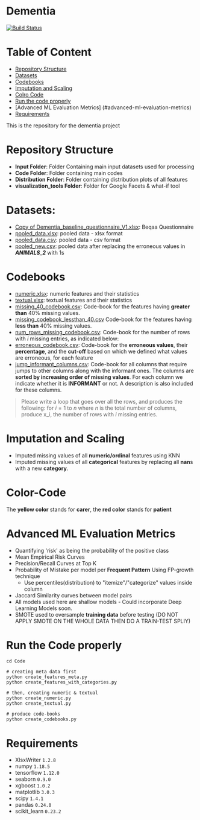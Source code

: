 # Dementia

[![Build Status](https://travis-ci.org/joemccann/dillinger.svg?branch=master)](https://travis-ci.org/joemccann/dillinger)

Table of Content
================

- [Repository Structure](#repository-structure)
- [Datasets](#datasets)
- [Codebooks](#codebooks)
- [Imputation and Scaling](#imputation-and-scaling)
- [Colro Code](#color-code)
- [Run the code properly](#run-the-code-properly)
- [Advanced ML Evaluation Metrics] (#advanced-ml-evaluation-metrics)
- [Requirements](#requirements)

This is the repository for the dementia project

# Repository Structure

  - **Input Folder**: Folder Containing main input datasets used for processing
  - **Code Folder**: Folder containing main codes
  - **Distribution Folder**: Folder containing distribution plots of all features
  - **visualization_tools Folder**: Folder for Google Facets \& what-if tool

# Datasets:

  - [Copy of Dementia_baseline_questionnaire_V1.xlsx](https://bitbucket.org/HiyamGh/dementia/src/master/input/Copy%20of%20Dementia_baseline_questionnaire_V1.xlsx): Beqaa Questionnaire
  - [pooled_data.xlsx](https://bitbucket.org/HiyamGh/dementia/src/master/input/pooled_data.xlsx): pooled data - xlsx format
  - [pooled_data.csv](https://bitbucket.org/HiyamGh/dementia/src/master/input/pooled_data.csv): pooled data - csv format
  - [pooled_new.csv](https://bitbucket.org/HiyamGh/dementia/src/master/input/pooled_new.csv): pooled data after replacing the erroneous values in ***ANIMALS_2*** with 1s

# Codebooks

  - [numeric.xlsx](https://bitbucket.org/HiyamGh/dementia/src/master/input/codebooks/numeric.xlsx): numeric features and their statistics
  - [textual.xlsx](https://bitbucket.org/HiyamGh/dementia/src/master/input/codebooks/textual.xlsx): textual features and their statistics
  - [missing_40_codebook.csv](https://bitbucket.org/HiyamGh/dementia/src/master/input/codebooks/missing_40_codebook.csv): Code-book for the features having **greater than** 40% missing values.
  - [missing_codebook_lessthan_40.csv](https://bitbucket.org/HiyamGh/dementia/src/master/input/codebooks/missing_codebook_lessthan_40.csv) Code-book for the features having **less than** 40% missing values.
  - [num_rows_missing_codebook.csv](https://bitbucket.org/HiyamGh/dementia/src/master/input/codebooks/num_rows_missing_entries_codebook.csv): Code-book for the number of rows with $i$ missing entries, as indicated below:
  - [erroneous_codebook.csv](https://bitbucket.org/HiyamGh/dementia/src/master/input/codebooks/erroneous_codebook.csv): Code-book for the **erroneous values**, their **percentage**, and the **cut-off** based on which we defined what values are erroneous, for each feature
  - [jump_informant_columns.csv](https://bitbucket.org/HiyamGh/dementia/src/master/input/codebooks/jump_informant_columns.csv): Code-book for all columns that require jumps to other columns along with the informant ones. The columns are **sorted by increasing order of missing values**. For each column we indicate whether it is **INFORMANT** or not. A description is also included for these columns.
  >  Please write a loop that goes over all the rows, and produces the following: for $i= 1$ to $n$ where $n$ is the total number of columns, produce x_i, the number of rows with $i$ missing entries.

# Imputation and Scaling

  - Imputed missing values of all **numeric/ordinal** features using KNN
  - Imputed missing values of all **categorical** features by replacing all **nan**s with a new **category**.


# Color-Code

  The **yellow color** stands for **carer**, the **red color** stands for **patient**

# Advanced ML Evaluation Metrics
  - Quantifying 'risk' as being the probability of the positive class
  - Mean Empirical Risk Curves
  - Precision/Recall Curves at Top K
  - Probability of Mistake per model per **Frequent Pattern** Using FP-growth technique
    * Use percentiles(distribution) to "itemize"/"categorize" values inside column
  - Jaccard Similarity curves between model pairs
  - All models used here are shallow models - Could incorporate Deep Learning Models soon.
  - SMOTE used to oversample **training data** before testing (DO NOT APPLY SMOTE ON THE WHOLE DATA THEN DO A TRAIN-TEST SPLIY)


# Run the Code properly
```
cd Code

# creating meta data first
python create_features_meta.py
python create_features_with_categories.py

# then, creating numeric & textual
python create_numeric.py
python create_textual.py

# produce code-books
python create_codebooks.py
```
# Requirements
   - XlsxWriter ```1.2.8```
   - numpy ```1.18.5```
   - tensorflow ```1.12.0```
   - seaborn ```0.9.0```
   - xgboost ```1.0.2```
   - matplotlib ```3.0.3```
   - scipy ```1.4.1```
   - pandas ```0.24.0```
   - scikit_learn ```0.23.2```
